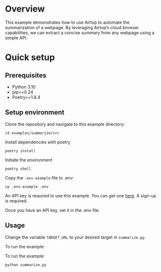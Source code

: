 # Overview

This example demonstrates how to use Airtop to automate the summarization of a webpage. By leveraging Airtop’s cloud browser capabilities, we can extract a concise summary from any webpage using a simple API.

# Quick setup

## Prerequisites

- Python 3.10
- pip==0.24
- Poetry==1.8.4

## Setup environment

Clone the repository and navigate to this example directory:

`cd examples/summarize/src`

Install dependencies with poetry

`poetry install`

Initiate the environment

`poetry shell`

Copy the `.env.example` file to .env:

`cp .env.example .env`

An API key is required to use this example. You can get one [here](https://portal.airtop.ai/api-keys). A sign-up is required.

Once you have an API key, set it in the .env file.

## Usage

Change the variable `TARGET_URL` to your desired target in `summarize.py`.

To run the example:

To run the example:

`python summarize.py`
